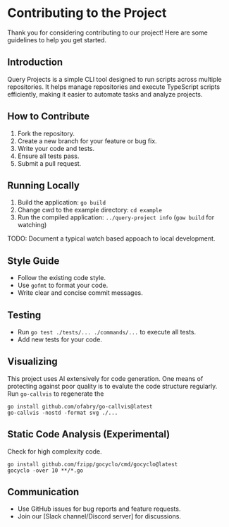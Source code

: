 # Contributing to the Project

Thank you for considering contributing to our project! Here are some guidelines to help you get started.

## Introduction

Query Projects is a simple CLI tool designed to run scripts across multiple repositories. It helps manage repositories and execute TypeScript scripts efficiently, making it easier to automate tasks and analyze projects.

## How to Contribute

1. Fork the repository.
2. Create a new branch for your feature or bug fix.
3. Write your code and tests.
4. Ensure all tests pass.
5. Submit a pull request.

## Running Locally

1. Build the application: `go build`
2. Change cwd to the example directory: `cd example`
3. Run the compiled application: `../query-project info` (`gow build` for watching)

TODO: Document a typical watch based appoach to local development.

## Style Guide

- Follow the existing code style.
- Use `gofmt` to format your code.
- Write clear and concise commit messages.

## Testing

- Run `go test ./tests/... ./commands/...` to execute all tests.
- Add new tests for your code.

## Visualizing

This project uses AI extensively for code generation. One means of protecting against poor quality is to evalute the code structure regularly. Run `go-callvis` to regenerate the  

```
go install github.com/ofabry/go-callvis@latest
go-callvis -nostd -format svg ./...
```

## Static Code Analysis (Experimental)

Check for high complexity code.

```
go install github.com/fzipp/gocyclo/cmd/gocyclo@latest
gocyclo -over 10 **/*.go
```

## Communication

- Use GitHub issues for bug reports and feature requests.
- Join our [Slack channel/Discord server] for discussions.